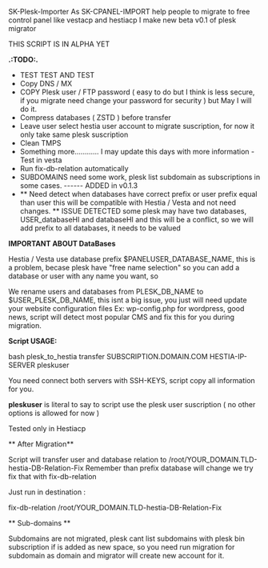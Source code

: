 SK-Plesk-Importer
As SK-CPANEL-IMPORT help people to migrate to free control panel like vestacp and hestiacp I make new beta v0.1 of plesk migrator

THIS SCRIPT IS IN ALPHA YET

**.:TODO:.**
- TEST TEST AND TEST
- Copy DNS / MX
- COPY Plesk user / FTP password ( easy to do but I think is less secure, if you migrate need change your password for security ) but May I will do it.
- Compress databases ( ZSTD ) before transfer
- Leave user select hestia user account to migrate suscription, for now it only take same plesk suscription
- Clean TMPS
- Something more............ I may update this days with more information
-Test in vesta
- Run fix-db-relation automatically
- SUBDOMAINS need some work, plesk list subdomain as subscriptions in some cases. ------ ADDED  in v0.1.3
- ** Need detect when databases have correct prefix or user prefix equal than user this will be compatible with Hestia / Vesta and not need changes. ** ISSUE DETECTED some plesk may have two databases, USER_databaseHI and databaseHI and this will be a conflict, so we will add prefix to all databases, it needs to be valued 



**IMPORTANT ABOUT DataBases**

Hestia / Vesta use database prefix $PANELUSER_DATABASE_NAME, this is a problem, becase plesk have "free name selection" so you can add a database or user with any name you want, so

We rename users and databases from PLESK_DB_NAME to $USER_PLESK_DB_NAME, this isnt a big issue, you just will need update your website configuration files Ex: wp-config.php for wordpress, good news, script will detect most popular CMS and fix this for you during migration.

**Script USAGE:**

bash plesk_to_hestia transfer SUBSCRIPTION.DOMAIN.COM HESTIA-IP-SERVER pleskuser

You need connect both servers with SSH-KEYS, script copy all information for you.

**pleskuser** is literal to say to script use the plesk user suscription ( no other options is allowed for now )

Tested only in Hestiacp

** After Migration**

Script will transfer user and database relation to /root/YOUR_DOMAIN.TLD-hestia-DB-Relation-Fix 
Remember than prefix database will change we try fix that with fix-db-relation

Just run in destination :

fix-db-relation  /root/YOUR_DOMAIN.TLD-hestia-DB-Relation-Fix 

** Sub-domains **

Subdomains are not migrated, plesk cant list subdomains with plesk bin subscription if is added as new space, so you need run migration for subdomain as domain and migrator will create new account for it.






